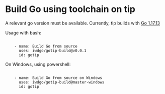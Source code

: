 # Build Go using toolchain on tip

A relevant go version must be available.
Currently, tip builds with [Go 1.17.13](https://github.com/golang/go/issues/44505)

Usage with bash:

```

    - name: Build Go from source
      uses: iwdgo/gotip-build@v0.0.1
      id: gotip

```

On Windows, using powershell:

```

    - name: Build Go from source on Windows
      uses: iwdgo/gotip-build@master-windows
      id: gotip

```
